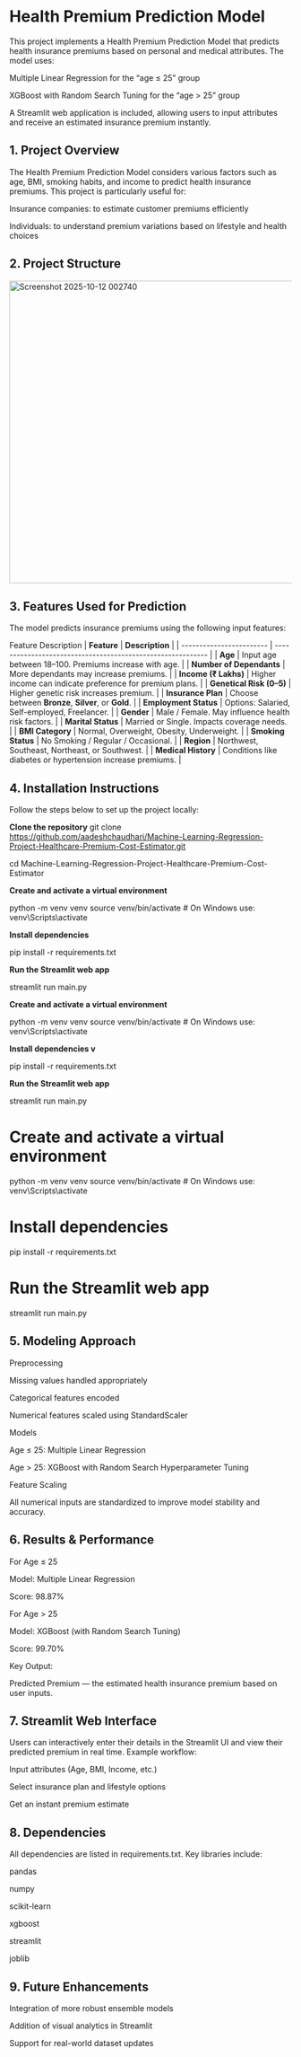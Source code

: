 # Health Premium Prediction Model

This project implements a Health Premium Prediction Model that predicts health insurance premiums based on personal and medical attributes.
The model uses:

Multiple Linear Regression for the “age ≤ 25” group

XGBoost with Random Search Tuning for the “age > 25” group

A Streamlit web application is included, allowing users to input attributes and receive an estimated insurance premium instantly.

## 1. Project Overview

The Health Premium Prediction Model considers various factors such as age, BMI, smoking habits, and income to predict health insurance premiums.
This project is particularly useful for:

Insurance companies: to estimate customer premiums efficiently

Individuals: to understand premium variations based on lifestyle and health choices

## 2. Project Structure

<img width="1010" height="539" alt="Screenshot 2025-10-12 002740" src="https://github.com/user-attachments/assets/99b6cd4e-f9b3-4423-ae2f-3df2c6ecbebb" />


## 3. Features Used for Prediction

The model predicts insurance premiums using the following input features:

Feature	Description
| **Feature**              | **Description**                                             |
| ------------------------ | ----------------------------------------------------------- |
| **Age**                  | Input age between 18–100. Premiums increase with age.       |
| **Number of Dependants** | More dependants may increase premiums.                      |
| **Income (₹ Lakhs)**     | Higher income can indicate preference for premium plans.    |
| **Genetical Risk (0–5)** | Higher genetic risk increases premium.                      |
| **Insurance Plan**       | Choose between **Bronze**, **Silver**, or **Gold**.         |
| **Employment Status**    | Options: Salaried, Self-employed, Freelancer.               |
| **Gender**               | Male / Female. May influence health risk factors.           |
| **Marital Status**       | Married or Single. Impacts coverage needs.                  |
| **BMI Category**         | Normal, Overweight, Obesity, Underweight.                   |
| **Smoking Status**       | No Smoking / Regular / Occasional.                          |
| **Region**               | Northwest, Southeast, Northeast, or Southwest.              |
| **Medical History**      | Conditions like diabetes or hypertension increase premiums. |


## 4. Installation Instructions

Follow the steps below to set up the project locally:

**Clone the repository**
git clone https://github.com/aadeshchaudhari/Machine-Learning-Regression-Project-Healthcare-Premium-Cost-Estimator.git

cd Machine-Learning-Regression-Project-Healthcare-Premium-Cost-Estimator

**Create and activate a virtual environment**

python -m venv venv
source venv/bin/activate    # On Windows use: venv\Scripts\activate

**Install dependencies**

pip install -r requirements.txt

**Run the Streamlit web app**

streamlit run main.py


**Create and activate a virtual environment**

python -m venv venv
source venv/bin/activate   # On Windows use: venv\Scripts\activate

**Install dependencies v**

pip install -r requirements.txt

**Run the Streamlit web app**

streamlit run main.py


# Create and activate a virtual environment
python -m venv venv
source venv/bin/activate   # On Windows use: venv\Scripts\activate

# Install dependencies
pip install -r requirements.txt

# Run the Streamlit web app
streamlit run main.py

## 5. Modeling Approach
Preprocessing

Missing values handled appropriately

Categorical features encoded

Numerical features scaled using StandardScaler

Models

Age ≤ 25: Multiple Linear Regression

Age > 25: XGBoost with Random Search Hyperparameter Tuning

Feature Scaling

All numerical inputs are standardized to improve model stability and accuracy.

## 6. Results & Performance
For Age ≤ 25

Model: Multiple Linear Regression

Score: 98.87%

For Age > 25

Model: XGBoost (with Random Search Tuning)

Score: 99.70%

Key Output:

Predicted Premium — the estimated health insurance premium based on user inputs.

## 7. Streamlit Web Interface

Users can interactively enter their details in the Streamlit UI and view their predicted premium in real time.
Example workflow:

Input attributes (Age, BMI, Income, etc.)

Select insurance plan and lifestyle options

Get an instant premium estimate

## 8. Dependencies

All dependencies are listed in requirements.txt.
Key libraries include:

pandas

numpy

scikit-learn

xgboost

streamlit

joblib

## 9. Future Enhancements

Integration of more robust ensemble models

Addition of visual analytics in Streamlit

Support for real-world dataset updates
